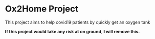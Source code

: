 # Ox2Home Project

This project aims to help covid19 patients by quickly get an oxygen tank

**If this project would take any risk at on ground, I will remove this.**

